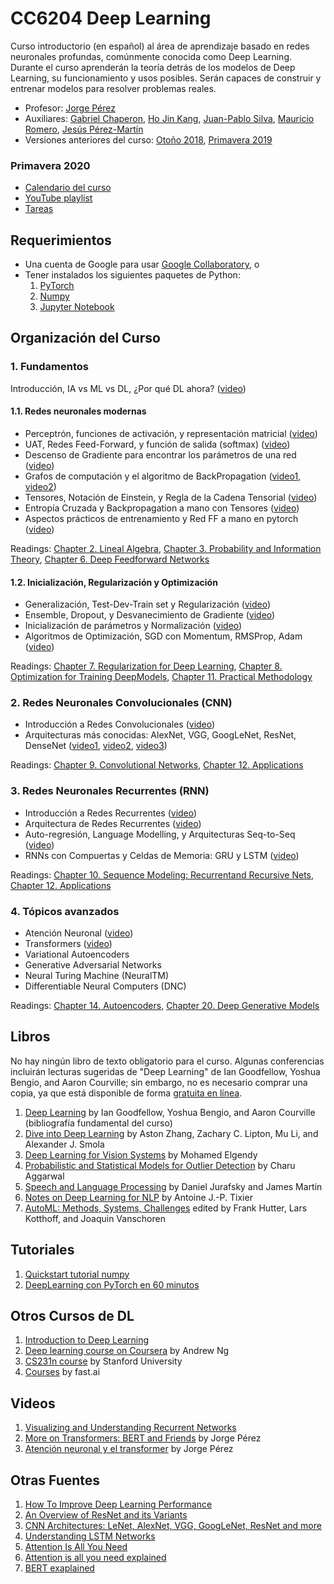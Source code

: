 # CC6204 Deep Learning

Curso introductorio (en español) al área de aprendizaje basado en redes neuronales profundas, comúnmente conocida como Deep Learning. Durante el curso aprenderán la teoría detrás de los modelos de Deep Learning, su funcionamiento y usos posibles. Serán capaces de construir y entrenar modelos para resolver problemas reales.

* Profesor: [Jorge Pérez](https://github.com/jorgeperezrojas)
* Auxiliares: [Gabriel Chaperon](https://github.com/gchaperon), [Ho Jin Kang](https://github.com/hojink1996), [Juan-Pablo Silva](https://github.com/juanpablos), [Mauricio Romero](https://github.com/fluowhy), [Jesús Pérez-Martín](https://jssprz.github.io/)
* Versiones anteriores del curso: [Otoño 2018](versiones_anteriores/2018), [Primavera 2019](versiones_anteriores/2019)

### Primavera 2020

* [Calendario del curso](2020/calendar.md)
* [YouTube playlist](https://www.youtube.com/playlist?list=PLBjZ-ginWc1e0_Dp4heHglsjJmacV_F20)
* [Tareas](2020/tareas/README.md)

## Requerimientos

* Una cuenta de Google para usar [Google Collaboratory](https://colab.research.google.com/), o
* Tener instalados los siguientes paquetes de Python:
    1. [PyTorch](https://pytorch.org/)
    2. [Numpy](https://numpy.org/)
    3. [Jupyter Notebook](https://jupyter.org/install)

## Organización del Curso

### 1. Fundamentos

Introducción, IA vs ML vs DL, ¿Por qué DL ahora? ([video](https://www.youtube.com/watch?v=BASByOlqqkc&list=PLBjZ-ginWc1e0_Dp4heHglsjJmacV_F20&index=1))

#### 1.1. Redes neuronales modernas

* Perceptrón, funciones de activación, y representación matricial ([video](https://www.youtube.com/watch?v=mDCxK2Pu0mA&list=PLBjZ-ginWc1e0_Dp4heHglsjJmacV_F20&index=2))
* UAT, Redes Feed-Forward, y función de salida (softmax) ([video](https://www.youtube.com/watch?v=eV-N1ozcZrk&list=PLBjZ-ginWc1e0_Dp4heHglsjJmacV_F20&index=3))
* Descenso de Gradiente para encontrar los parámetros de una red ([video](https://www.youtube.com/watch?v=G4dnRSSC6Kw))
* Grafos de computación y el algoritmo de BackPropagation ([video1](https://www.youtube.com/watch?v=1EUAoM1EhM0), [video2](https://www.youtube.com/watch?v=Gp2rY7LvTyQ))
* Tensores, Notación de Einstein, y Regla de la Cadena Tensorial ([video](https://www.youtube.com/watch?v=pLUNS_tK-K8))
* Entropía Cruzada y Backpropagation a mano con Tensores ([video](https://www.youtube.com/watch?v=e_1lis8ByyI))
* Aspectos prácticos de entrenamiento y Red FF a mano en pytorch ([video](https://www.youtube.com/watch?v=y6aD4WG-rOw))

Readings: [Chapter 2. Lineal Algebra](http://www.deeplearningbook.org/contents/linear_algebra.html), [Chapter 3. Probability and Information Theory](http://www.deeplearningbook.org/contents/prob.html), [Chapter 6. Deep Feedforward Networks](http://www.deeplearningbook.org/contents/mlp.html)

#### 1.2. Inicialización, Regularización y Optimización

* Generalización, Test-Dev-Train set y Regularización ([video](https://www.youtube.com/watch?v=5gAJeY-HHtg))
* Ensemble, Dropout, y Desvanecimiento de Gradiente ([video](https://www.youtube.com/watch?v=4cJlTns7noE))
* Inicialización de parámetros y Normalización ([video](https://www.youtube.com/watch?v=izOwC2my1Kw))
* Algoritmos de Optimización, SGD con Momentum, RMSProp, Adam ([video](https://www.youtube.com/watch?v=FBsiDndtdVg))

Readings: [Chapter 7. Regularization for Deep Learning](http://www.deeplearningbook.org/contents/regularization.html), [Chapter 8. Optimization for Training DeepModels](http://www.deeplearningbook.org/contents/optimization.html), [Chapter 11. Practical Methodology](http://www.deeplearningbook.org/contents/guidelines.html)

### 2. Redes Neuronales Convolucionales (CNN)

* Introducción a Redes Convolucionales ([video](https://www.youtube.com/watch?v=vSHSmiKiiDw))
* Arquitecturas más conocidas: AlexNet, VGG, GoogLeNet, ResNet, DenseNet ([video1](https://www.youtube.com/watch?v=ju7nKaFaFvc), [video2](https://www.youtube.com/watch?v=AxWG1aLWODE), [video3](https://www.youtube.com/watch?v=C7S7wBsg2KE))

Readings: [Chapter 9. Convolutional Networks](http://www.deeplearningbook.org/contents/convnets.html), [Chapter 12. Applications](http://www.deeplearningbook.org/contents/applications.html)

### 3. Redes Neuronales Recurrentes (RNN)

* Introducción a Redes Recurrentes ([video](https://www.youtube.com/watch?v=yHzflmQ9EoY))
* Arquitectura de Redes Recurrentes ([video](https://www.youtube.com/watch?v=Bcy_no-u_BM))
* Auto-regresión, Language Modelling, y Arquitecturas Seq-to-Seq ([video](https://www.youtube.com/watch?v=bsKwb7wjYYc))
* RNNs con Compuertas y Celdas de Memoria: GRU y LSTM ([video](https://www.youtube.com/watch?v=cDT9oYyXgjo))

Readings: [Chapter 10. Sequence Modeling: Recurrentand Recursive Nets](http://www.deeplearningbook.org/contents/rnn.html), [Chapter 12. Applications](http://www.deeplearningbook.org/contents/applications.html)

### 4. Tópicos avanzados

* Atención Neuronal ([video](https://www.youtube.com/watch?v=B9hMAvoWE7w))
* Transformers ([video](https://www.youtube.com/watch?v=QTX6VgOWwE4))
* Variational Autoencoders
* Generative Adversarial Networks
* Neural Turing Machine (NeuralTM)
* Differentiable Neural Computers (DNC)

Readings: [Chapter 14. Autoencoders](http://www.deeplearningbook.org/contents/autoencoders.html), [Chapter 20. Deep Generative Models](http://www.deeplearningbook.org/contents/generative_models.html)

## Libros

No hay ningún libro de texto obligatorio para el curso. Algunas conferencias incluirán lecturas sugeridas de "Deep Learning" de Ian Goodfellow, Yoshua Bengio, and Aaron Courville; sin embargo, no es necesario comprar una copia, ya que está disponible de forma [gratuita en línea](http://www.deeplearningbook.org/).

1. [Deep Learning](http://www.deeplearningbook.org/) by Ian Goodfellow, Yoshua Bengio, and Aaron Courville (bibliografía fundamental del curso)
2. [Dive into Deep Learning](https://d2l.ai/) by Aston Zhang, Zachary C. Lipton, Mu Li, and Alexander J. Smola
3. [Deep Learning for Vision Systems](https://livebook.manning.com/book/grokking-deep-learning-for-computer-vision/deep-learning-for-vision-systems/7) by Mohamed Elgendy
4. [Probabilistic and Statistical Models for Outlier Detection](https://www.springer.com/cda/content/document/cda_downloaddocument/9783319475776-c1.pdf?SGWID=0-0-45-1597574-p180317591) by Charu Aggarwal
5. [Speech and Language Processing](https://web.stanford.edu/~jurafsky/slp3/ed3book.pdf) by Daniel Jurafsky and James Martin
6. [Notes on Deep Learning for NLP](https://arxiv.org/abs/1808.09772) by Antoine J.-P. Tixier
7. [AutoML: Methods, Systems, Challenges](https://www.automl.org/book/) edited by Frank Hutter, Lars Kotthoff, and Joaquin Vanschoren

## Tutoriales

1. [Quickstart tutorial numpy](https://docs.scipy.org/doc/numpy-dev/user/quickstart.html)
2. [DeepLearning con PyTorch en 60 minutos](http://pytorch.org/tutorials/beginner/deep_learning_60min_blitz.html)

## Otros Cursos de DL

1. [Introduction to Deep Learning](http://introtodeeplearning.com/)
2. [Deep learning course on Coursera](https://www.coursera.org/specializations/deep-learning) by Andrew Ng
3. [CS231n course](http://cs231n.stanford.edu/) by Stanford University
4. [Courses](http://www.fast.ai/) by fast.ai

## Videos

1. [Visualizing and Understanding Recurrent Networks](https://skillsmatter.com/skillscasts/6611-visualizing-and-understanding-recurrent-networks)
2. [More on Transformers: BERT and Friends](https://tv.vera.com.uy/video/55388) by Jorge Pérez
3. [Atención neuronal y el transformer](https://www.youtube.com/watch?v=4cY1H-QVlZM) by Jorge Pérez

## Otras Fuentes

1. [How To Improve Deep Learning Performance](https://machinelearningmastery.com/improve-deep-learning-performance/)
2. [An Overview of ResNet and its Variants](https://towardsdatascience.com/an-overview-of-resnet-and-its-variants-5281e2f56035)
3. [CNN Architectures: LeNet, AlexNet, VGG, GoogLeNet, ResNet and more](https://medium.com/@sidereal/cnns-architectures-lenet-alexnet-vgg-googlenet-resnet-and-more-666091488df5)
4. [Understanding LSTM Networks](http://colah.github.io/posts/2015-08-Understanding-LSTMs/)
5. [Attention Is All You Need](https://arxiv.org/abs/1706.03762)
6. [Attention is all you need explained](http://mlexplained.com/2017/12/29/attention-is-all-you-need-explained/)
7. [BERT exaplained](http://mlexplained.com/2019/01/07/paper-dissected-bert-pre-training-of-deep-bidirectional-transformers-for-language-understanding-explained/)
